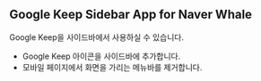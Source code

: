 Google Keep Sidebar App for Naver Whale
---
Google Keep을 사이드바에서 사용하실 수 있습니다.

* Google Keep 아이콘을 사이드바에 추가합니다.
* 모바일 페이지에서 화면을 가리는 메뉴바를 제거합니다.